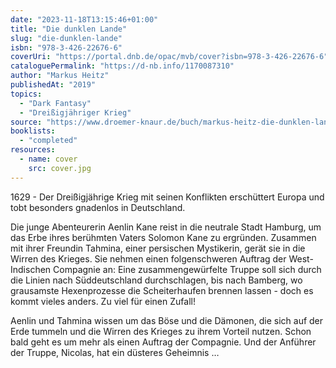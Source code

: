 ```yaml
---
date: "2023-11-18T13:15:46+01:00"
title: "Die dunklen Lande"
slug: "die-dunklen-lande"
isbn: "978-3-426-22676-6"
coverUri: "https://portal.dnb.de/opac/mvb/cover?isbn=978-3-426-22676-6"
cataloguePermalink: "https://d-nb.info/1170087310"
author: "Markus Heitz"
publishedAt: "2019"
topics:
  - "Dark Fantasy"
  - "Dreißigjähriger Krieg"
source: "https://www.droemer-knaur.de/buch/markus-heitz-die-dunklen-lande-9783426226766"
booklists:
  - "completed"
resources:
  - name: cover
    src: cover.jpg
---
```


1629 - Der Dreißigjährige Krieg mit seinen Konflikten erschüttert Europa und tobt 
besonders gnadenlos in Deutschland.

Die junge Abenteurerin Aenlin Kane reist in die neutrale Stadt Hamburg, um das 
Erbe ihres berühmten Vaters Solomon Kane zu ergründen. Zusammen mit ihrer 
Freundin Tahmina, einer persischen Mystikerin, gerät sie in die Wirren des 
Krieges. Sie nehmen einen folgenschweren Auftrag der West-Indischen Compagnie 
an: Eine zusammengewürfelte Truppe soll sich durch die Linien nach Süddeutschland 
durchschlagen, bis nach Bamberg, wo grausamste Hexenprozesse die Scheiterhaufen 
brennen lassen - doch es kommt vieles anders. Zu viel für einen Zufall!

Aenlin und Tahmina wissen um das Böse und die Dämonen, die sich auf der Erde 
tummeln und die Wirren des Krieges zu ihrem Vorteil nutzen. Schon bald geht es 
um mehr als einen Auftrag der Compagnie. Und der Anführer der Truppe, Nicolas, 
hat ein düsteres Geheimnis …